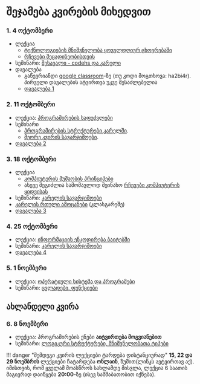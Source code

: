 # შეჯამება კვირების მიხედვით

### 1. 4 ოქტომბერი
- ლექცია
	- [ტექნოლოგიების მნიშვნელობა ყოველდღიურ ცხოვრებაში][1]
	- [რჩევები მეცადინეობისთვის][2]
- სემინარი: [შესავალი - codehs და კარელი][3]
- დავალება
	- გაწევრიანდი [google classroom][4]-ზე (თუ კოდი მოგთხოვა: ha2bi4r). პირველი დავალების ატვირთვა უკვე შესაძლებელია
	- [დავალება 1][5]

### 2. 11 ოქტომბერი
- ლექცია: [პროგრამირების საფუძვლები][6]
- სემინარი
	- [პროგრამირების სტრუქტურები კარელში][7]. 
	- [მეორე კვირის სავარჯიშოები][8]. 
- [დავალება 2][9]


### 3. 18 ოქტომბერი
- ლექცია
	- [კომპიუტერის მუშაობის პრინციპები][10]
	- ასევე შეგიძლია სამომავლოდ შეინახო [რჩევები კომპიუტერის ყიდვისას][11]
- სემინარი: [კარელის სავარჯიშოები][12]
- [კარელის რთული ამოცანები][13] (კლასგარეშე) 
- [დავალება 3][14]


### 4. 25 ოქტომბერი
- ლექცია: [ინფორმაციის ენკოდირება ბაიტებში][15]
- სემინარი: [კარელის სავარჯიშოები][16]
- [დავალება 4][17]

### 5. 1 ნოემბერი
- ლექცია: [ოპერატიული სისტემა და პროგრამები][18]
- სემინარი: [ცვლადები, ფუნქციები][19]

## ახლანდელი კვირა
### 6. 8 ნოემბერი
- ლექცია: პროგრამირების ენები **აიტვირთება მოგვიანებით**
- სემინარი: [ლოგიკური სტრუქტურები, მნიშვნელობათა ტიპები][20]

!!! danger "შემდეგი კვირის ლექციები ტარდება დისტანციურად"
	**15, 22 და 29 ნოემბრის** ლექციები ჩატარდება **ონლაინ**, ზუმით(ლინკს ავტვირთავ აქ). იმისთვის, რომ ყველამ მოასწროს სახლამდე მისვლა, ლექცია 6 საათის მაგივრად დაიწყება **20:00**-ზე (ისევ სამშაბათობით იქნება).

[1]:	/22f/lectures/01_intro
[2]:	/22f/study_guide
[3]:	/22f/classwork/01_karel_setup
[4]:	https://classroom.google.com/c/NTUyMDkzMTQ3Mjg5?cjc=ha2bi4r
[5]:	/22f/homework/01_karel
[6]:	/22f/lectures/02_introduction_to_programming
[7]:	/22f/classwork/02_karel_intro
[8]:	/22f/classwork/02_karel_structures
[9]:	/22f/homework/02_karel
[10]:	/22f/lectures/03_computers
[11]:	/22f/lectures/03b_choosing_specs
[12]:	/22f/classwork/03_karel_exercises
[13]:	https://drive.google.com/file/d/1n13RQK9ef4E2PIvLQTiVToyO3sf4D2ia/view?usp=sharing
[14]:	/22f/homework/03_karel
[15]:	/22f/lectures/04_bits_bytes
[16]:	/22f/classwork/04_karel_exercises
[17]:	/22f/homework/04_karel
[18]:	/22f/lectures/05_os_files
[19]:	/22f/classwork/05_drawing_structures
[20]:	/22f/classwork/06_structures